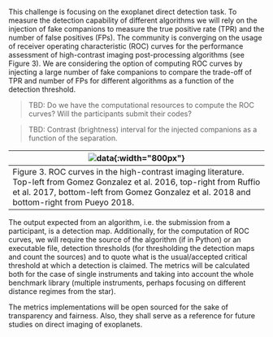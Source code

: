 This challenge is focusing on the exoplanet direct detection task. To measure the detection capability of different algorithms we will rely on the injection of fake companions to measure the true positive rate (TPR) and the number of false positives (FPs). The community is converging on the usage of receiver operating characteristic (ROC) curves for the performance assessment of high-contrast imaging post-processing algorithms (see Figure 3). We are considering the option of computing ROC curves by injecting a large number of fake companions to compare the trade-off of TPR and number of FPs for different algorithms as a function of the detection threshold.

> TBD: Do we have the computational resources to compute the ROC curves? Will the participants submit their codes?

> TBD: Contrast (brightness) interval for the injected companions as a function of the separation.

| ![data](https://raw.githubusercontent.com/carlgogo/exoimaging_challenge/master/assets/images/challenge_illustrations.003.png){:width="800px"} |
|---|
| Figure 3. ROC curves in the high-contrast imaging literature. Top-left from Gomez Gonzalez et al. 2016, top-right from Ruffio et al. 2017, bottom-left from Gomez Gonzalez et al. 2018 and bottom-right from Pueyo 2018. |

The output expected from an algorithm, i.e. the submission from a participant, is a detection map. Additionally, for the computation of ROC curves, we will require the source of the algorithm (if in Python) or an executable file, detection thresholds (for thresholding the detection maps and count the sources) and to quote what is the usual/accepted critical threshold at which a detection is claimed. The metrics will be calculated both for the case of single instruments and taking into account the whole benchmark library (multiple instruments, perhaps focusing on different distance regimes from the star). 

The metrics implementations will be open sourced for the sake of transparency and fairness. Also, they shall serve as a reference for future studies on direct imaging of exoplanets.

